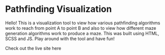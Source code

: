 # Pathfinding Visualization

Hello! This is a visualization tool to view how various pathfinding algorithms work to reach from point A to point B and also to view how different maze generation algorithms work to produce a maze. This was built using HTML, SCSS and JS. Play around with the tool and have fun!

Check out the live site here
